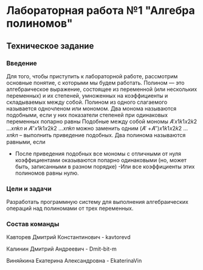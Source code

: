# **Лабораторная работа №1 "Алгебра полиномов"**
## **Техническое задание**
### **Введение**
Для того, чтобы приступить к лабораторной работе, рассмотрим основные понятие, с которыми мы будем работать.
Полином — это алгебраическое выражение, состоящее из переменной (или нескольких переменных) и их степеней, умноженных на коэффициенты и складываемых между собой.
Полином из одного слагаемого называется одночленом или мономом.
 Два монома называются подобными, если у них показатели степеней при одинаковых переменных попарно равны
Подобные между собой мономы 𝐴′𝑥1𝑘1𝑥2𝑘2 …𝑥𝑛𝑘𝑛 и 𝐴′′𝑥1𝑘1𝑥2𝑘2 …𝑥𝑛𝑘𝑛 можно заменить одним (𝐴′ +𝐴′′)𝑥1𝑘1𝑥2𝑘2 …𝑥𝑛𝑘𝑛 – выполнить приведение подобных.
 Два полинома называются равными, если
- После приведения подобных все мономы с отличными от нуля коэффициентами оказываются попарно одинаковыми (но, может быть, записанными в разном порядке)
-Или все коэффициенты этих полиномов равны нулю.

### **Цели и задачи**
Разработать программную систему для выполнения алгебраических операций над полиномами от трех переменных.
### **Состав команды**
Кавторев Дмитрий Константинович - kavtorevd

Калинин Дмитрий Андреевич - Dmit-bit-m

Виняйкина Екатерина Александровна - EkaterinaVin

